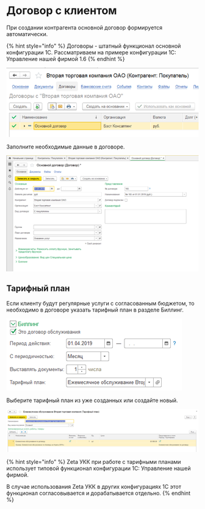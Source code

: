 # Договор с клиентом

При создании контрагента основной договор формируется автоматически.

{% hint style="info" %}
Договоры - штатный функционал основной конфигурации 1С. Рассматриваем на примере конфигурации 1С: Управление нашей фирмой 1.6
{% endhint %}

![](../.gitbook/assets/image%20%2834%29.png)

Заполните необходимые данные в договоре.

![](../.gitbook/assets/image%20%283%29.png)

## Тарифный план

Если клиенту будут регулярные услуги с согласованным бюджетом, то необходимо в договоре указать тарифный план в разделе Биллинг.

![](../.gitbook/assets/image%20%2849%29.png)

Выберите тарифный план из уже созданных или создайте новый.

![](../.gitbook/assets/image%20%282%29.png)

{% hint style="info" %}
Zeta УКК при работе с тарифными планами использует типовой функционал конфигурации 1С: Управление нашей фирмой.

В случае использования Zeta УКК в других конфигурациях 1С этот функционал согласовывается и дорабатывается отдельно.
{% endhint %}

